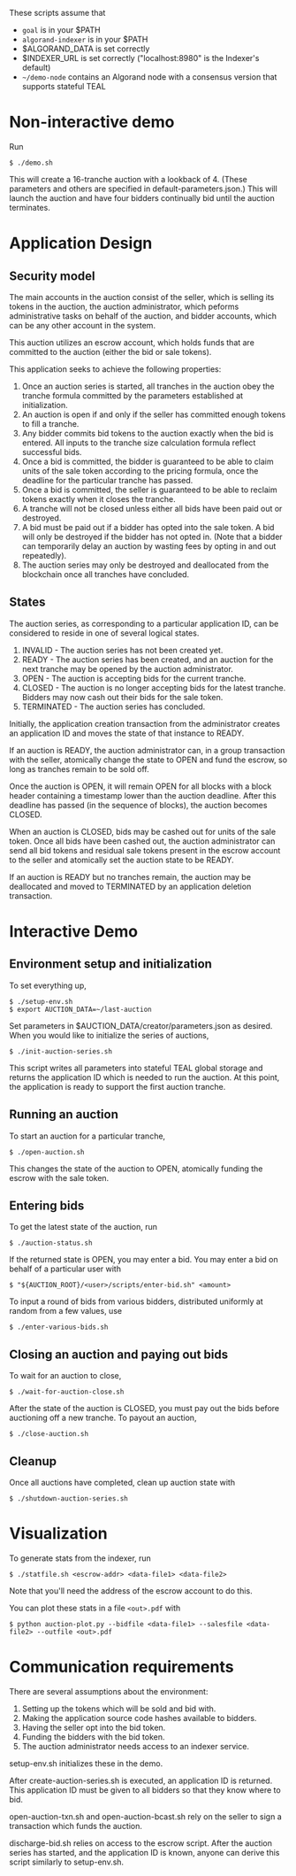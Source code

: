 These scripts assume that
- `goal` is in your $PATH
- `algorand-indexer` is in your $PATH
- $ALGORAND_DATA is set correctly
- $INDEXER_URL is set correctly ("localhost:8980" is the Indexer's default)
- `~/demo-node` contains an Algorand node with a consensus version that
  supports stateful TEAL

# Non-interactive demo

Run

```
$ ./demo.sh
```

This will create a 16-tranche auction with a lookback of 4.
(These parameters and others are specified in default-parameters.json.)
This will launch the auction and have four bidders continually bid
until the auction terminates.

# Application Design

## Security model

The main accounts in the auction consist of the seller, which is
selling its tokens in the auction, the auction administrator, which
peforms administrative tasks on behalf of the auction, and bidder
accounts, which can be any other account in the system.

This auction utilizes an escrow account, which holds funds that
are committed to the auction (either the bid or sale tokens).

This application seeks to achieve the following properties:
1. Once an auction series is started, all tranches in the auction
   obey the tranche formula committed by the parameters established
   at initialization.
2. An auction is open if and only if the seller has committed
   enough tokens to fill a tranche.
3. Any bidder commits bid tokens to the auction exactly when the
   bid is entered.  All inputs to the tranche size calculation
   formula reflect successful bids.
4. Once a bid is committed, the bidder is guaranteed to be able
   to claim units of the sale token according to the pricing
   formula, once the deadline for the particular tranche has
   passed.
5. Once a bid is committed, the seller is guaranteed to be able
   to reclaim tokens exactly when it closes the tranche.
6. A tranche will not be closed unless either all bids have been
   paid out or destroyed.
7. A bid must be paid out if a bidder has opted into the sale token.
   A bid will only be destroyed if the bidder has not opted in.
   (Note that a bidder can temporarily delay an auction by
   wasting fees by opting in and out repeatedly).
8. The auction series may only be destroyed and deallocated from
   the blockchain once all tranches have concluded.

## States

The auction series, as corresponding to a particular application ID,
can be considered to reside in one of several logical states.

1. INVALID - The auction series has not been created yet.
2. READY - The auction series has been created, and an auction for
   the next tranche may be opened by the auction administrator.
3. OPEN - The auction is accepting bids for the current tranche.
4. CLOSED - The auction is no longer accepting bids for the latest
   tranche.  Bidders may now cash out their bids for the sale token.
5. TERMINATED - The auction series has concluded.

Initially, the application creation transaction from the
administrator creates an application ID and moves the state of that
instance to READY.

If an auction is READY, the auction administrator can, in a group
transaction with the seller, atomically change the state to OPEN
and fund the escrow, so long as tranches remain to be sold off.

Once the auction is OPEN, it will remain OPEN for all blocks with
a block header containing a timestamp lower than the auction
deadline.  After this deadline has passed (in the sequence of blocks),
the auction becomes CLOSED.

When an auction is CLOSED, bids may be cashed out for units of the
sale token.  Once all bids have been cashed out, the auction
administrator can send all bid tokens and residual sale tokens
present in the escrow account to the seller and atomically set the
auction state to be READY.

If an auction is READY but no tranches remain, the auction may
be deallocated and moved to TERMINATED by an application deletion
transaction.

# Interactive Demo

## Environment setup and initialization

To set everything up,

```
$ ./setup-env.sh
$ export AUCTION_DATA=~/last-auction
```

Set parameters in $AUCTION_DATA/creator/parameters.json as desired.
When you would like to initialize the series of auctions,

```
$ ./init-auction-series.sh
```

This script writes all parameters into stateful TEAL global storage
and returns the application ID which is needed to run the auction.
At this point, the application is ready to support the first auction
tranche.

## Running an auction

To start an auction for a particular tranche,

```
$ ./open-auction.sh
```

This changes the state of the auction to OPEN, atomically funding
the escrow with the sale token.

## Entering bids

To get the latest state of the auction, run

```
$ ./auction-status.sh
```

If the returned state is OPEN, you may enter a bid.
You may enter a bid on behalf of a particular user with

```
$ "${AUCTION_ROOT}/<user>/scripts/enter-bid.sh" <amount>
```

To input a round of bids from various bidders, distributed
uniformly at random from a few values, use

```
$ ./enter-various-bids.sh
```

## Closing an auction and paying out bids

To wait for an auction to close,

```
$ ./wait-for-auction-close.sh
```

After the state of the auction is CLOSED, you must pay out the bids
before auctioning off a new tranche.  To payout an auction,

```
$ ./close-auction.sh
```

## Cleanup

Once all auctions have completed, clean up auction state with

```
$ ./shutdown-auction-series.sh
```

# Visualization

To generate stats from the indexer, run

```
$ ./statfile.sh <escrow-addr> <data-file1> <data-file2>
```

Note that you'll need the address of the escrow account to do this.

You can plot these stats in a file `<out>.pdf` with

```
$ python auction-plot.py --bidfile <data-file1> --salesfile <data-file2> --outfile <out>.pdf
```

# Communication requirements

There are several assumptions about the environment:

1. Setting up the tokens which will be sold and bid with.
2. Making the application source code hashes available to bidders.
3. Having the seller opt into the bid token.
4. Funding the bidders with the bid token.
5. The auction administrator needs access to an indexer service.

setup-env.sh initializes these in the demo.

After create-auction-series.sh is executed, an application ID is returned.
This application ID must be given to all bidders so that they know where to bid.

open-auction-txn.sh and open-auction-bcast.sh rely on the seller
to sign a transaction which funds the auction.

discharge-bid.sh relies on access to the escrow script.
After the auction series has started, and the application ID is known,
anyone can derive this script similarly to setup-env.sh.
